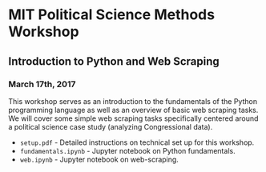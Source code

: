 # MIT Political Science Methods Workshop

## Introduction to Python and Web Scraping

### March 17th, 2017


This workshop serves as an introduction to the fundamentals of the Python programming language as well as an overview of basic web scraping tasks. We will cover some simple web scraping tasks specifically centered around a political science case study (analyzing Congressional data). 

* `setup.pdf` - Detailed instructions on technical set up for this workshop.
* `fundamentals.ipynb` - Jupyter notebook on Python fundamentals.
* `web.ipynb` - Jupyter notebook on web-scraping.
